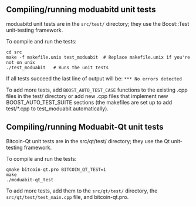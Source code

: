 Compiling/running moduabitd unit tests
------------------------------------

moduabitd unit tests are in the `src/test/` directory; they
use the Boost::Test unit-testing framework.

To compile and run the tests:

	cd src
	make -f makefile.unix test_moduabit  # Replace makefile.unix if you're not on unix
	./test_moduabit   # Runs the unit tests

If all tests succeed the last line of output will be:
`*** No errors detected`

To add more tests, add `BOOST_AUTO_TEST_CASE` functions to the existing
.cpp files in the test/ directory or add new .cpp files that
implement new BOOST_AUTO_TEST_SUITE sections (the makefiles are
set up to add test/*.cpp to test_moduabit automatically).


Compiling/running Moduabit-Qt unit tests
---------------------------------------

Bitcoin-Qt unit tests are in the src/qt/test/ directory; they
use the Qt unit-testing framework.

To compile and run the tests:

	qmake bitcoin-qt.pro BITCOIN_QT_TEST=1
	make
	./moduabit-qt_test

To add more tests, add them to the `src/qt/test/` directory,
the `src/qt/test/test_main.cpp` file, and bitcoin-qt.pro.
